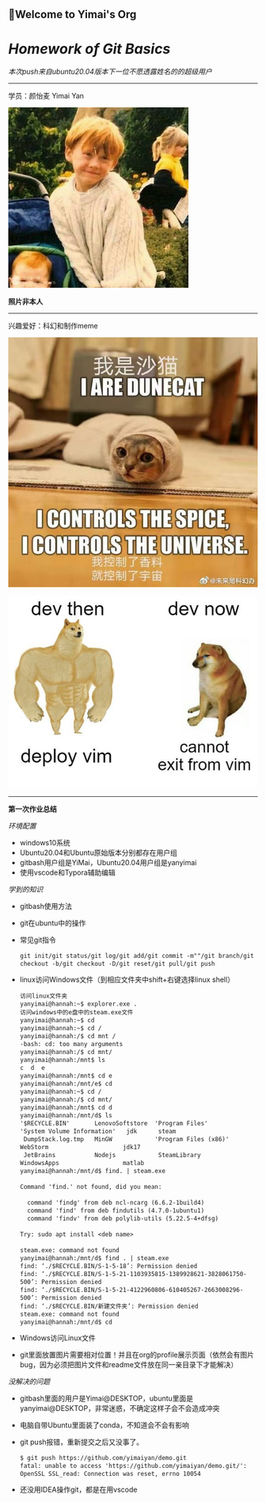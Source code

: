 ## 👋Welcome to Yimai's Org

# _Homework of Git Basics_

_本次push来自ubuntu20.04版本下一位不愿透露姓名的的超级用户_

***

学员：颜怡麦 Yimai Yan

![照片不是本人](png/14.jpg)

**照片非本人**

***

兴趣爱好：科幻和制作meme

![科幻meme](png/12.jpg)

![meme](png/13.jpg)

***

**第一次作业总结**

_环境配置_

* windows10系统
* Ubuntu20.04和Ubuntu原始版本分别都存在用户组
* gitbash用户组是YiMai，Ubuntu20.04用户组是yanyimai
* 使用vscode和Typora辅助编辑

_学到的知识_

* gitbash使用方法

* git在ubuntu中的操作

* 常见git指令

  ```
  git init/git status/git log/git add/git commit -m""/git branch/git checkout -b/git checkout -D/git reset/git pull/git push
  ```

* linux访问Windows文件（到相应文件夹中shift+右键选择linux shell）

  ```
  访问linux文件夹
  yanyimai@hannah:~$ explorer.exe .
  访问windows中的e盘中的steam.exe文件
  yanyimai@hannah:~$ cd
  yanyimai@hannah:~$ cd /
  yanyimai@hannah:/$ cd mnt /
  -bash: cd: too many arguments
  yanyimai@hannah:/$ cd mnt/
  yanyimai@hannah:/mnt$ ls
  c  d  e
  yanyimai@hannah:/mnt$ cd e
  yanyimai@hannah:/mnt/e$ cd
  yanyimai@hannah:~$ cd /
  yanyimai@hannah:/$ cd mnt/
  yanyimai@hannah:/mnt$ cd d
  yanyimai@hannah:/mnt/d$ ls
  '$RECYCLE.BIN'       LenovoSoftstore  'Program Files'        'System Volume Information'   jdk      steam
   DumpStack.log.tmp   MinGW            'Program Files (x86)'   WebStorm                     jdk17
   JetBrains           Nodejs            SteamLibrary           WindowsApps                  matlab
  yanyimai@hannah:/mnt/d$ find. | steam.exe
  
  Command 'find.' not found, did you mean:
  
    command 'findg' from deb ncl-ncarg (6.6.2-1build4)
    command 'find' from deb findutils (4.7.0-1ubuntu1)
    command 'findv' from deb polylib-utils (5.22.5-4+dfsg)
  
  Try: sudo apt install <deb name>
  
  steam.exe: command not found
  yanyimai@hannah:/mnt/d$ find . | steam.exe
  find: ‘./$RECYCLE.BIN/S-1-5-18’: Permission denied
  find: ‘./$RECYCLE.BIN/S-1-5-21-1103935815-1389928621-3828061750-500’: Permission denied
  find: ‘./$RECYCLE.BIN/S-1-5-21-4122960806-610405267-2663008296-500’: Permission denied
  find: ‘./$RECYCLE.BIN/新建文件夹’: Permission denied
  steam.exe: command not found
  yanyimai@hannah:/mnt/d$ cd
  ```

  

* Windows访问Linux文件

* git里面放置图片需要相对位置！并且在org的profile展示页面（依然会有图片bug，因为必须把图片文件和readme文件放在同一亲目录下才能解决）

_没解决的问题_

* gitbash里面的用户是Yimai@DESKTOP，ubuntu里面是yanyimai@DESKTOP，非常迷惑，不确定这样子会不会造成冲突

* 电脑自带Ubuntu里面装了conda，不知道会不会有影响

* git push报错，重新提交之后又没事了。

  ```
  $ git push https://github.com/yimaiyan/demo.git
  fatal: unable to access 'https://github.com/yimaiyan/demo.git/': OpenSSL SSL_read: Connection was reset, errno 10054
  ```

* 还没用IDEA操作git，都是在用vscode
